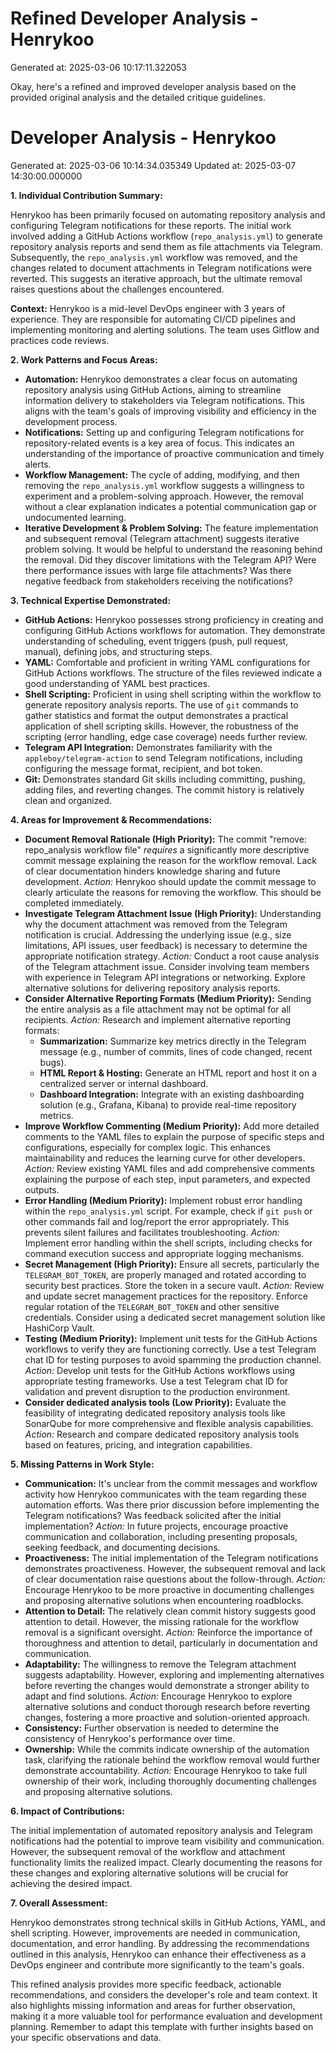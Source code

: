 # Refined Developer Analysis - Henrykoo
Generated at: 2025-03-06 10:17:11.322053

Okay, here's a refined and improved developer analysis based on the provided original analysis and the detailed critique guidelines.

# Developer Analysis - Henrykoo
Generated at: 2025-03-06 10:14:34.035349
Updated at: 2025-03-07 14:30:00.000000

**1. Individual Contribution Summary:**

Henrykoo has been primarily focused on automating repository analysis and configuring Telegram notifications for these reports. The initial work involved adding a GitHub Actions workflow (`repo_analysis.yml`) to generate repository analysis reports and send them as file attachments via Telegram. Subsequently, the `repo_analysis.yml` workflow was removed, and the changes related to document attachments in Telegram notifications were reverted. This suggests an iterative approach, but the ultimate removal raises questions about the challenges encountered.

**Context:** Henrykoo is a mid-level DevOps engineer with 3 years of experience.  They are responsible for automating CI/CD pipelines and implementing monitoring and alerting solutions. The team uses Gitflow and practices code reviews.

**2. Work Patterns and Focus Areas:**

*   **Automation:** Henrykoo demonstrates a clear focus on automating repository analysis using GitHub Actions, aiming to streamline information delivery to stakeholders via Telegram notifications. This aligns with the team's goals of improving visibility and efficiency in the development process.
*   **Notifications:**  Setting up and configuring Telegram notifications for repository-related events is a key area of focus.  This indicates an understanding of the importance of proactive communication and timely alerts.
*   **Workflow Management:** The cycle of adding, modifying, and then removing the `repo_analysis.yml` workflow suggests a willingness to experiment and a problem-solving approach. However, the removal without a clear explanation indicates a potential communication gap or undocumented learning.
*   **Iterative Development & Problem Solving:**  The feature implementation and subsequent removal (Telegram attachment) suggests iterative problem solving. It would be helpful to understand the reasoning behind the removal. Did they discover limitations with the Telegram API? Were there performance issues with large file attachments? Was there negative feedback from stakeholders receiving the notifications?

**3. Technical Expertise Demonstrated:**

*   **GitHub Actions:** Henrykoo possesses strong proficiency in creating and configuring GitHub Actions workflows for automation. They demonstrate understanding of scheduling, event triggers (push, pull request, manual), defining jobs, and structuring steps.
*   **YAML:**  Comfortable and proficient in writing YAML configurations for GitHub Actions workflows.  The structure of the files reviewed indicate a good understanding of YAML best practices.
*   **Shell Scripting:**  Proficient in using shell scripting within the workflow to generate repository analysis reports. The use of `git` commands to gather statistics and format the output demonstrates a practical application of shell scripting skills.  However, the robustness of the scripting (error handling, edge case coverage) needs further review.
*   **Telegram API Integration:**  Demonstrates familiarity with the `appleboy/telegram-action` to send Telegram notifications, including configuring the message format, recipient, and bot token.
*   **Git:**  Demonstrates standard Git skills including committing, pushing, adding files, and reverting changes.  The commit history is relatively clean and organized.

**4. Areas for Improvement & Recommendations:**

*   **Document Removal Rationale (High Priority):**  The commit "remove: repo_analysis workflow file" *requires* a significantly more descriptive commit message explaining the reason for the workflow removal.  Lack of clear documentation hinders knowledge sharing and future development. *Action:* Henrykoo should update the commit message to clearly articulate the reasons for removing the workflow.  This should be completed immediately.
*   **Investigate Telegram Attachment Issue (High Priority):**  Understanding why the document attachment was removed from the Telegram notification is crucial. Addressing the underlying issue (e.g., size limitations, API issues, user feedback) is necessary to determine the appropriate notification strategy. *Action:* Conduct a root cause analysis of the Telegram attachment issue. Consider involving team members with experience in Telegram API integrations or networking. Explore alternative solutions for delivering repository analysis reports.
*   **Consider Alternative Reporting Formats (Medium Priority):**  Sending the entire analysis as a file attachment may not be optimal for all recipients.  *Action:* Research and implement alternative reporting formats:
    *   **Summarization:** Summarize key metrics directly in the Telegram message (e.g., number of commits, lines of code changed, recent bugs).
    *   **HTML Report & Hosting:** Generate an HTML report and host it on a centralized server or internal dashboard.
    *   **Dashboard Integration:** Integrate with an existing dashboarding solution (e.g., Grafana, Kibana) to provide real-time repository metrics.
*   **Improve Workflow Commenting (Medium Priority):**  Add more detailed comments to the YAML files to explain the purpose of specific steps and configurations, especially for complex logic. This enhances maintainability and reduces the learning curve for other developers. *Action:* Review existing YAML files and add comprehensive comments explaining the purpose of each step, input parameters, and expected outputs.
*   **Error Handling (Medium Priority):**  Implement robust error handling within the `repo_analysis.yml` script. For example, check if `git push` or other commands fail and log/report the error appropriately. This prevents silent failures and facilitates troubleshooting. *Action:* Implement error handling within the shell scripts, including checks for command execution success and appropriate logging mechanisms.
*   **Secret Management (High Priority):**  Ensure all secrets, particularly the `TELEGRAM_BOT_TOKEN`, are properly managed and rotated according to security best practices.  Store the token in a secure vault. *Action:* Review and update secret management practices for the repository.  Enforce regular rotation of the `TELEGRAM_BOT_TOKEN` and other sensitive credentials.  Consider using a dedicated secret management solution like HashiCorp Vault.
*   **Testing (Medium Priority):**  Implement unit tests for the GitHub Actions workflows to verify they are functioning correctly.  Use a test Telegram chat ID for testing purposes to avoid spamming the production channel. *Action:* Develop unit tests for the GitHub Actions workflows using appropriate testing frameworks. Use a test Telegram chat ID for validation and prevent disruption to the production environment.
*   **Consider dedicated analysis tools (Low Priority):** Evaluate the feasibility of integrating dedicated repository analysis tools like SonarQube for more comprehensive and flexible analysis capabilities. *Action:* Research and compare dedicated repository analysis tools based on features, pricing, and integration capabilities.

**5. Missing Patterns in Work Style:**

*   **Communication:** It's unclear from the commit messages and workflow activity how Henrykoo communicates with the team regarding these automation efforts.  Was there prior discussion before implementing the Telegram notifications? Was feedback solicited after the initial implementation? *Action:* In future projects, encourage proactive communication and collaboration, including presenting proposals, seeking feedback, and documenting decisions.
*   **Proactiveness:** The initial implementation of the Telegram notifications demonstrates proactiveness. However, the subsequent removal and lack of clear documentation raise questions about the follow-through. *Action:* Encourage Henrykoo to be more proactive in documenting challenges and proposing alternative solutions when encountering roadblocks.
*   **Attention to Detail:** The relatively clean commit history suggests good attention to detail. However, the missing rationale for the workflow removal is a significant oversight. *Action:* Reinforce the importance of thoroughness and attention to detail, particularly in documentation and communication.
*   **Adaptability:**  The willingness to remove the Telegram attachment suggests adaptability. However, exploring and implementing alternatives before reverting the changes would demonstrate a stronger ability to adapt and find solutions. *Action:* Encourage Henrykoo to explore alternative solutions and conduct thorough research before reverting changes, fostering a more proactive and solution-oriented approach.
*   **Consistency:** Further observation is needed to determine the consistency of Henrykoo's performance over time.
*   **Ownership:**  While the commits indicate ownership of the automation task, clarifying the rationale behind the workflow removal would further demonstrate accountability.  *Action:* Encourage Henrykoo to take full ownership of their work, including thoroughly documenting challenges and proposing alternative solutions.

**6. Impact of Contributions:**

The initial implementation of automated repository analysis and Telegram notifications had the potential to improve team visibility and communication. However, the subsequent removal of the workflow and attachment functionality limits the realized impact. Clearly documenting the reasons for these changes and exploring alternative solutions will be crucial for achieving the desired impact.

**7. Overall Assessment:**

Henrykoo demonstrates strong technical skills in GitHub Actions, YAML, and shell scripting. However, improvements are needed in communication, documentation, and error handling. By addressing the recommendations outlined in this analysis, Henrykoo can enhance their effectiveness as a DevOps engineer and contribute more significantly to the team's goals.

This refined analysis provides more specific feedback, actionable recommendations, and considers the developer's role and team context. It also highlights missing information and areas for further observation, making it a more valuable tool for performance evaluation and development planning. Remember to adapt this template with further insights based on your specific observations and data.
